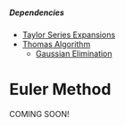 ##### Dependencies

* [Taylor Series Expansions](../mathematical_background/taylor_series.md)
* [Thomas Algorithm](../computational_mathematics/matrix_methods/thomas.md)
  * [Gaussian Elimination](../computational_mathematics/matrix_methods/gaussian_elimination.md)

# Euler Method

COMING SOON!

